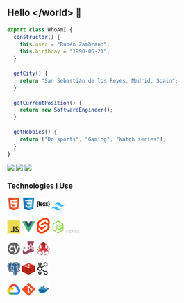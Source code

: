 ## Hello \</world> 👋

```javascript
export class WhoAmI {
  constructor() {
    this.user = "Rubén Zambrano";
    this.birthday = "1990-06-21";
  }

  getCity() {
    return "San Sebastián de los Reyes, Madrid, Spain";
  }

  getCurrentPosition() {
    return new SoftwareEngineer();
  }

  getHobbies() {
    return ["Do sports", "Gaming", "Watch series"];
  }
}
```

<a href="mailto:ruzamca@gmail.com"><img src="https://img.shields.io/badge/gmail-%23E4405F.svg?&style=for-the-badge&logo=gmail&logoColor=white" height=25></a> <a href="https://linkedin.com/in/ruben-zambrano-casas"><img src="https://img.shields.io/badge/linkedin-%230077B5.svg?&style=for-the-badge&logo=linkedin&logoColor=white" height=25></a> <a href="https://twitter.com/_ruben_zambrano"><img src="https://img.shields.io/badge/twitter-%231DA1F2.svg?&style=for-the-badge&logo=x&logoColor=white&color=black" height=25></a>

### Technologies I Use

<img src='https://github.com/rcasas21/rcasas21/blob/master/images/html.svg' width='30'/> <img src='https://github.com/rcasas21/rcasas21/blob/master/images/css.svg' width='30'/> <img src='https://github.com/rcasas21/rcasas21/blob/master/images/less.svg' width='30'/> <img src='https://github.com/rcasas21/rcasas21/blob/master/images/tailwind.svg' width='30'/>

<img src='https://github.com/rcasas21/rcasas21/blob/master/images/js.svg' width='30'/> <img src='https://github.com/rcasas21/rcasas21/blob/master/images/vue.svg' width='30'/> <img src='https://github.com/rcasas21/rcasas21/blob/master/images/svelte.svg' width='30'/> <img src='https://github.com/rcasas21/rcasas21/blob/master/images/nodejs.svg' width='30'/> <img src='https://github.com/rcasas21/rcasas21/blob/master/images/express.svg' width='30'/>

<img src='https://github.com/rcasas21/rcasas21/blob/master/images/cypress.svg' width='30'/> <img src='https://github.com/rcasas21/rcasas21/blob/master/images/jest.svg' width='30'/> <img src='https://github.com/rcasas21/rcasas21/blob/master/images/testing-library.svg' width='30'/>

<img src='https://github.com/rcasas21/rcasas21/blob/master/images/postgresql.svg' width='30'/> <img src='https://github.com/rcasas21/rcasas21/blob/master/images/redis.svg' width='30'/> <img src='https://github.com/rcasas21/rcasas21/blob/master/images/kafka.svg' width='30'/>

<img src='https://github.com/rcasas21/rcasas21/blob/master/images/gcp.svg' width='30'/> <img src='https://github.com/rcasas21/rcasas21/blob/master/images/git.svg' width='30'/> <img src='https://github.com/rcasas21/rcasas21/blob/master/images/docker.svg' width='30'/>
